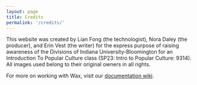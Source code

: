 ```yaml
---
layout: page
title: Credits
permalink: '/credits/'
---
```


This website was created by Lian Fong (the technologist), Nora Daley (the producer), and Erin Vest (the writer) for the express purpose of raising awareness of the Divisions of Indiana University-Bloomington for an Introduction To Popular Culture class (SP23: Intro to Popular Culture: 9314). All images used belong to their original owners in all rights.


For more on working with Wax, visit our [documentation wiki](https://minicomp.github.io/wiki/wax/).
